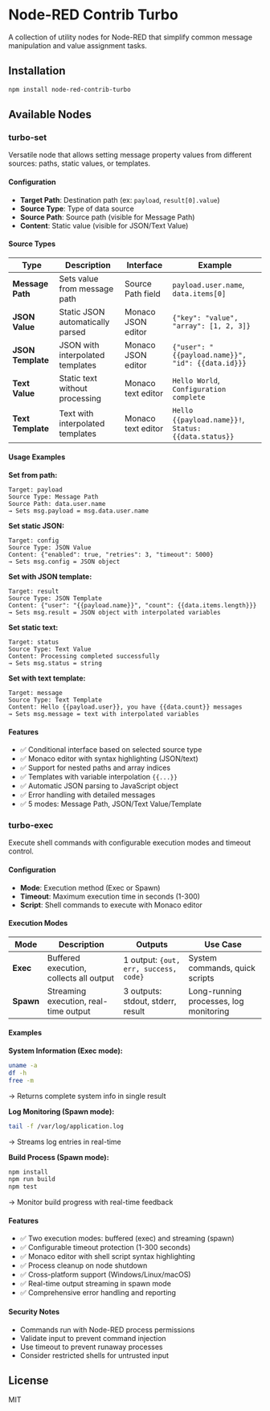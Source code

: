 # Node-RED Contrib Turbo

A collection of utility nodes for Node-RED that simplify common message manipulation and value assignment tasks.

## Installation

```bash
npm install node-red-contrib-turbo
```

## Available Nodes

### turbo-set

Versatile node that allows setting message property values from different sources: paths, static values, or templates.

#### Configuration

- **Target Path**: Destination path (ex: `payload`, `result[0].value`)
- **Source Type**: Type of data source
- **Source Path**: Source path (visible for Message Path)
- **Content**: Static value (visible for JSON/Text Value)

#### Source Types

| Type | Description | Interface | Example |
|------|-------------|-----------|---------|
| **Message Path** | Sets value from message path | Source Path field | `payload.user.name`, `data.items[0]` |
| **JSON Value** | Static JSON automatically parsed | Monaco JSON editor | `{"key": "value", "array": [1, 2, 3]}` |
| **JSON Template** | JSON with interpolated templates | Monaco JSON editor | `{"user": "{{payload.name}}", "id": {{data.id}}}` |
| **Text Value** | Static text without processing | Monaco text editor | `Hello World`, `Configuration complete` |
| **Text Template** | Text with interpolated templates | Monaco text editor | `Hello {{payload.name}}!`, `Status: {{data.status}}` |

#### Usage Examples

**Set from path:**
```
Target: payload
Source Type: Message Path
Source Path: data.user.name
→ Sets msg.payload = msg.data.user.name
```

**Set static JSON:**
```
Target: config
Source Type: JSON Value
Content: {"enabled": true, "retries": 3, "timeout": 5000}
→ Sets msg.config = JSON object
```

**Set with JSON template:**
```
Target: result
Source Type: JSON Template
Content: {"user": "{{payload.name}}", "count": {{data.items.length}}}
→ Sets msg.result = JSON object with interpolated variables
```

**Set static text:**
```
Target: status
Source Type: Text Value
Content: Processing completed successfully
→ Sets msg.status = string
```

**Set with text template:**
```
Target: message
Source Type: Text Template
Content: Hello {{payload.user}}, you have {{data.count}} messages
→ Sets msg.message = text with interpolated variables
```

#### Features

- ✅ Conditional interface based on selected source type
- ✅ Monaco editor with syntax highlighting (JSON/text)
- ✅ Support for nested paths and array indices
- ✅ Templates with variable interpolation `{{...}}`
- ✅ Automatic JSON parsing to JavaScript object
- ✅ Error handling with detailed messages
- ✅ 5 modes: Message Path, JSON/Text Value/Template

### turbo-exec

Execute shell commands with configurable execution modes and timeout control.

#### Configuration

- **Mode**: Execution method (Exec or Spawn)
- **Timeout**: Maximum execution time in seconds (1-300)
- **Script**: Shell commands to execute with Monaco editor

#### Execution Modes

| Mode | Description | Outputs | Use Case |
|------|-------------|---------|----------|
| **Exec** | Buffered execution, collects all output | 1 output: `{out, err, success, code}` | System commands, quick scripts |
| **Spawn** | Streaming execution, real-time output | 3 outputs: stdout, stderr, result | Long-running processes, log monitoring |

#### Examples

**System Information (Exec mode):**
```bash
uname -a
df -h
free -m
```
→ Returns complete system info in single result

**Log Monitoring (Spawn mode):**
```bash
tail -f /var/log/application.log
```
→ Streams log entries in real-time

**Build Process (Spawn mode):**
```bash
npm install
npm run build
npm test
```
→ Monitor build progress with real-time feedback

#### Features

- ✅ Two execution modes: buffered (exec) and streaming (spawn)
- ✅ Configurable timeout protection (1-300 seconds)
- ✅ Monaco editor with shell script syntax highlighting
- ✅ Process cleanup on node shutdown
- ✅ Cross-platform support (Windows/Linux/macOS)
- ✅ Real-time output streaming in spawn mode
- ✅ Comprehensive error handling and reporting

#### Security Notes

- Commands run with Node-RED process permissions
- Validate input to prevent command injection
- Use timeout to prevent runaway processes
- Consider restricted shells for untrusted input

## License

MIT